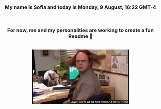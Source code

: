 


<div align="center">
<h3 >My name is Sofia and today is Monday, 9 August, 16:22 GMT-4</h3><br>
<h3 >For now, me and my personalities are working to create a fun Readme 👋
</h3><br>
<img src='img/dwight.gif' alt='working...'/>
</div>
